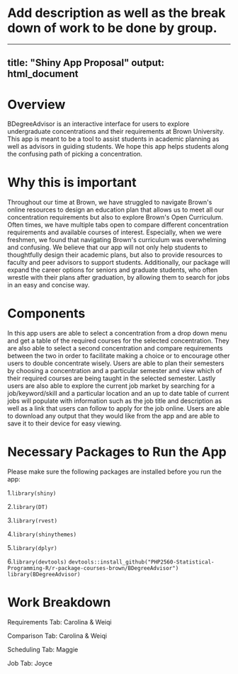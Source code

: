 # Add description as well as the break down of work to be done by group. 
---
title: "Shiny App Proposal"
output: html_document
---

# Overview

BDegreeAdvisor is an interactive interface for users to explore undergraduate concentrations and their requirements at Brown University. This app is meant to be a tool to assist students in academic planning as well as advisors in guiding students. We hope this app helps students along the confusing path of picking a concentration. 

# Why this is important

Throughout our time at Brown, we have struggled to navigate Brown's online resources to design an education plan that allows us to meet all our concentration requirements but also to explore Brown's Open Curriculum. Often times, we have multiple tabs open to compare different concentration requirements and available courses of interest. Especially, when we were freshmen, we found that navigating Brown's curriculum was overwhelming and confusing. We believe that our app will not only help students to thoughtfully design their academic plans, but also to provide resources to faculty and peer advisors to support students. Additionally, our package will expand the career options for seniors and graduate students, who often wrestle with their plans after graduation, by allowing them to search for jobs in an easy and concise way.

# Components

In this app users are able to select a concentration from a drop down menu and get a table of the required courses for the selected concentration. They are also able to select a second concentration and compare requirements between the two in order to facilitate making a choice or to encourage other users to double concentrate wisely. Users are able to plan their semesters by choosing a concentration and a particular semester and view which of their required courses are being taught in the selected semester. Lastly users are also able to explore the current job market by searching for a job/keyword/skill and a particular location and an up to date table of current jobs will populate with information such as the job title and description as well as a link that users can follow to apply for the job online. Users are able to download any output that they would like from the app and are able to save it to their device for easy viewing.

# Necessary Packages to Run the App
Please make sure the following packages are installed before you run the app:

1.`library(shiny)`

2.`library(DT)`

3.`library(rvest)`

4.`library(shinythemes)`

5.`library(dplyr)`

6.`library(devtools)`
  `devtools::install_github("PHP2560-Statistical-Programming-R/r-package-courses-brown/BDegreeAdvisor")`
  `library(BDegreeAdvisor)`


# Work Breakdown

Requirements Tab: Carolina & Weiqi

Comparison Tab: Carolina & Weiqi

Scheduling Tab: Maggie

Job Tab: Joyce
